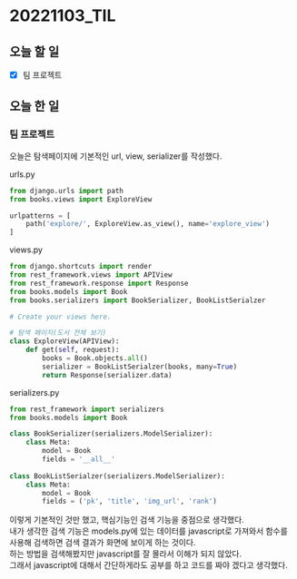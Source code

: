 # 20221103_TIL

## 오늘 할 일
- [X] 팀 프로젝트

## 오늘 한 일
### 팀 프로젝트
오늘은 탐색페이지에 기본적인 url, view, serializer를 작성했다.

urls.py
```python
from django.urls import path
from books.views import ExploreView

urlpatterns = [
    path('explore/', ExploreView.as_view(), name='explore_view')
]

```

views.py
```python
from django.shortcuts import render
from rest_framework.views import APIView
from rest_framework.response import Response
from books.models import Book
from books.serializers import BookSerializer, BookListSerialzer

# Create your views here.

# 탐색 페이지(도서 전체 보기)
class ExploreView(APIView):
    def get(self, request):
        books = Book.objects.all()
        serializer = BookListSerialzer(books, many=True)
        return Response(serializer.data)
```

serializers.py
```python
from rest_framework import serializers
from books.models import Book

class BookSerializer(serializers.ModelSerializer):
    class Meta:
        model = Book
        fields = '__all__'
        
class BookListSerialzer(serializers.ModelSerializer):
    class Meta:
        model = Book
        fields = ('pk', 'title', 'img_url', 'rank')
```
이렇게 기본적인 것만 했고, 핵심기능인 검색 기능을 중점으로 생각했다.<br>
내가 생각한 검색 기능은 models.py에 있는 데이터를 javascript로 가져와서 함수를 사용해 검색하면 검색 결과가 화면에 보이게 하는 것이다.<br>
하는 방법을 검색해봤지만 javascript를 잘 몰라서 이해가 되지 않았다.<br>
그래서 javascript에 대해서 간단하게라도 공부를 하고 코드를 짜야 겠다고 생각했다.<br>